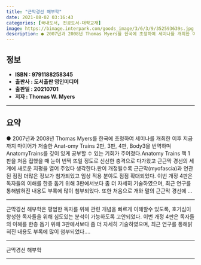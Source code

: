 ```yaml
---
title: "근막경선 해부학"
date: 2021-08-02 03:16:43
categories: [국내도서, 전공도서-대학교재]
image: https://bimage.interpark.com/goods_image/3/6/3/9/352593639s.jpg
description: ● 2007년과 2008년 Thomas Myers를 한국에 초청하여 세미나를 개최한 이후 지금까지 마이어가 저술한 Anat-omy Trains 2판, 3판, 4판, Body3을 번역하며 AnatomyTrains를 깊이 있게 공부할 수 있는 기회가 주어졌다.Anatomy Trains 책
---
```


## **정보**

- **ISBN : 9791188258345**
- **출판사 : 도서출판 영인미디어**
- **출판일 : 20210701**
- **저자 : Thomas W. Myers**

------



## **요약**

●  2007년과 2008년 Thomas Myers를 한국에 초청하여 세미나를 개최한 이후 지금까지 마이어가 저술한 Anat-omy Trains 2판, 3판, 4판, Body3을 번역하며 AnatomyTrains를 깊이 있게 공부할 수 있는 기회가 주어졌다.Anatomy Trains 책 1판을 처음 접했을 때 눈이 번쩍 뜨일 정도로 신선한 충격으로 다가왔고 근근막 경선의 세계에 새로운 지평을 열어 주었다 생각한다.판이 개정될수록 근근막(myofascia)과 연관된 점점 더많은 정보가 첨가되었고 임상 적용 분야도 점점 확대되었다. 이번 개정 4판은 독자들의 이해를 한층 돕기 위해 3판에서보다 좀 더 자세히 기술하였으며, 최근 연구를 통해밝혀진 내용도 부록에 많이 첨부되었다. 또한 처음으로 개와 말의 근근막 경선에 ...

------

근막경선 해부학은 평범한 독자를 위해 관련 개념을 빠르게 이해할수 있도록, 호기심이 왕성한 독자들을 위해 심도있는 분석이 가능하도록 고안되었다. 이번 개정 4판은 독자들의 이해를 한층 돕기 위해 3판에서보다 좀 더 자세히 기술하였으며, 최근 연구를 통해밝혀진 내용도 부록에 많이 첨부되었다.... 

------


근막경선 해부학 

------


